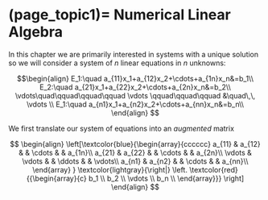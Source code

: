 (page_topic1)=
Numerical Linear Algebra
=======================

In this chapter we are primarily interested in systems with a unique solution so we will consider a system of $n$ linear equations in $n$ unknowns:

$$\begin{align}
E_1:\quad a_{11}x_1+a_{12}x_2+\cdots+a_{1n}x_n&=b_1\\
E_2:\quad a_{21}x_1+a_{22}x_2+\cdots+a_{2n}x_n&=b_2\\
\vdots\quad\qquad\qquad\qquad \vdots \qquad\qquad\qquad &\quad\,\, \vdots \\
E_1:\quad a_{n1}x_1+a_{n2}x_2+\cdots+a_{nn}x_n&=b_n\\
\end{align}
$$

We first translate our system of equations into an *augmented* matrix

$$
\begin{align}
  \left[\textcolor{blue}{\begin{array}{cccccc}
    a_{11} & a_{12} &  & \cdots &  & a_{1n}\\
    a_{21} & a_{22} &  & \cdots &  & a_{2n}\\
    \vdots & \vdots &  & \ddots &  & \vdots\\
    a_{n1} & a_{n2} &  & \cdots &  & a_{nn}\\
  \end{array} } \textcolor{lightgray}{\right|}
  \left. \textcolor{red}{{\begin{array}{c}
  b_1 \\
  b_2 \\
  \vdots \\
  b_n \\
  \end{array}}} \right] 
\end{align}
$$ 
